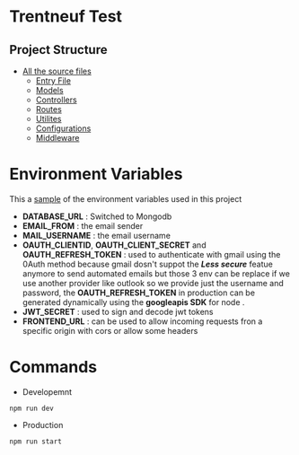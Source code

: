 # Trentneuf Test

## Project Structure

- [All the source files](/src/)
  - [Entry File](/src/index.ts)
  - [Models](/src/models/)
  - [Controllers](/src//controllers/)
  - [Routes](/src/routes)
  - [Utilites](/src/lib/)
  - [Configurations](/src/config/)
  - [Middleware](/src/middleware/)

# Environment Variables

This a [sample](/sample-env.txt) of the environment variables used in this project

- **DATABASE_URL** : Switched to Mongodb
- **EMAIL_FROM** : the email sender
- **MAIL_USERNAME** : the email username
- **OAUTH_CLIENTID**, **OAUTH_CLIENT_SECRET** and **OAUTH_REFRESH_TOKEN** : used to authenticate with gmail using the 0Auth method because gmail dosn't suppot the **_Less secure_** featue anymore to send automated emails but those 3 env can be replace if we use another provider like outlook so we provide just the username and password, the **OAUTH_REFRESH_TOKEN** in production can be generated dynamically using the **googleapis SDK** for node .
- **JWT_SECRET** : used to sign and decode jwt tokens
- **FRONTEND_URL** : can be used to allow incoming requests fron a specific origin with cors or allow some headers

# Commands

- Developemnt

```
npm run dev
```

- Production

```
npm run start
```
